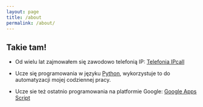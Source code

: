 ```yaml
---
layout: page
title: /about
permalink: /about/
---
```



## Takie tam!

* Od wielu lat zajmowałem się zawodowo telefonią IP: [Telefonia IPcall](https://developers.google.com/sheets/api/guides/concepts#a1_notation)

* Ucze się programowania w języku [Python](https://www.python.org/), wykorzystuje to do automatyzacji mojej codziennej pracy.
* Ucze sie też ostatnio programowania na platformie Google: [Google Apps Script](https://developers.google.com/apps-script/overview)


